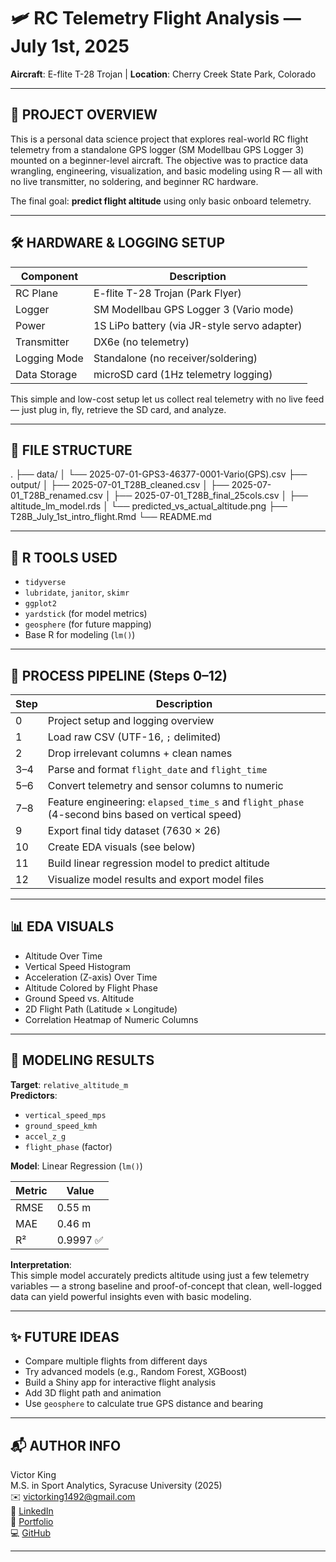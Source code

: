 # 🛩️ RC Telemetry Flight Analysis — July 1st, 2025  
**Aircraft**: E-flite T-28 Trojan | **Location**: Cherry Creek State Park, Colorado

---

## 🔧 PROJECT OVERVIEW

This is a personal data science project that explores real-world RC flight telemetry from a standalone GPS logger (SM Modellbau GPS Logger 3) mounted on a beginner-level aircraft. The objective was to practice data wrangling, engineering, visualization, and basic modeling using R — all with no live transmitter, no soldering, and beginner RC hardware.

The final goal: **predict flight altitude** using only basic onboard telemetry.

---

## 🛠️ HARDWARE & LOGGING SETUP

| Component          | Description |
|-------------------|-------------|
| RC Plane           | E-flite T-28 Trojan (Park Flyer) |
| Logger             | SM Modellbau GPS Logger 3 (Vario mode) |
| Power              | 1S LiPo battery (via JR-style servo adapter) |
| Transmitter        | DX6e (no telemetry) |
| Logging Mode       | Standalone (no receiver/soldering) |
| Data Storage       | microSD card (1Hz telemetry logging) |

This simple and low-cost setup let us collect real telemetry with no live feed — just plug in, fly, retrieve the SD card, and analyze.

---

## 📁 FILE STRUCTURE


.
├── data/
│ └── 2025-07-01-GPS3-46377-0001-Vario(GPS).csv
├── output/
│ ├── 2025-07-01_T28B_cleaned.csv
│ ├── 2025-07-01_T28B_renamed.csv
│ ├── 2025-07-01_T28B_final_25cols.csv
│ ├── altitude_lm_model.rds
│ └── predicted_vs_actual_altitude.png
├── T28B_July_1st_intro_flight.Rmd
└── README.md


---

## 🧰 R TOOLS USED

- `tidyverse`
- `lubridate`, `janitor`, `skimr`
- `ggplot2`
- `yardstick` (for model metrics)
- `geosphere` (for future mapping)
- Base R for modeling (`lm()`)

---

## 🔄 PROCESS PIPELINE (Steps 0–12)

| Step | Description |
|------|-------------|
| 0    | Project setup and logging overview |
| 1    | Load raw CSV (UTF-16, `;` delimited) |
| 2    | Drop irrelevant columns + clean names |
| 3–4  | Parse and format `flight_date` and `flight_time` |
| 5–6  | Convert telemetry and sensor columns to numeric |
| 7–8  | Feature engineering: `elapsed_time_s` and `flight_phase` (4-second bins based on vertical speed) |
| 9    | Export final tidy dataset (7630 × 26) |
| 10   | Create EDA visuals (see below) |
| 11   | Build linear regression model to predict altitude |
| 12   | Visualize model results and export model files |

---

## 📊 EDA VISUALS

- Altitude Over Time
- Vertical Speed Histogram
- Acceleration (Z-axis) Over Time
- Altitude Colored by Flight Phase
- Ground Speed vs. Altitude
- 2D Flight Path (Latitude × Longitude)
- Correlation Heatmap of Numeric Columns

---

## 🔮 MODELING RESULTS

**Target**: `relative_altitude_m`  
**Predictors**:  
- `vertical_speed_mps`  
- `ground_speed_kmh`  
- `accel_z_g`  
- `flight_phase` (factor)

**Model**: Linear Regression (`lm()`)

| Metric | Value |
|--------|-------|
| RMSE   | 0.55 m |
| MAE    | 0.46 m |
| R²     | 0.9997 ✅ |

**Interpretation**:  
This simple model accurately predicts altitude using just a few telemetry variables — a strong baseline and proof-of-concept that clean, well-logged data can yield powerful insights even with basic modeling.

---

## ✨ FUTURE IDEAS

- Compare multiple flights from different days
- Try advanced models (e.g., Random Forest, XGBoost)
- Build a Shiny app for interactive flight analysis
- Add 3D flight path and animation
- Use `geosphere` to calculate true GPS distance and bearing

---

## 📬 AUTHOR INFO

Victor King  
M.S. in Sport Analytics, Syracuse University (2025)  
✉️ victorking1492@gmail.com  
🔗 [LinkedIn](https://linkedin.com/in/victormking)  
💼 [Portfolio](https://victormking.github.io/portfolio-site)  
💻 [GitHub](https://github.com/victormking)

---


